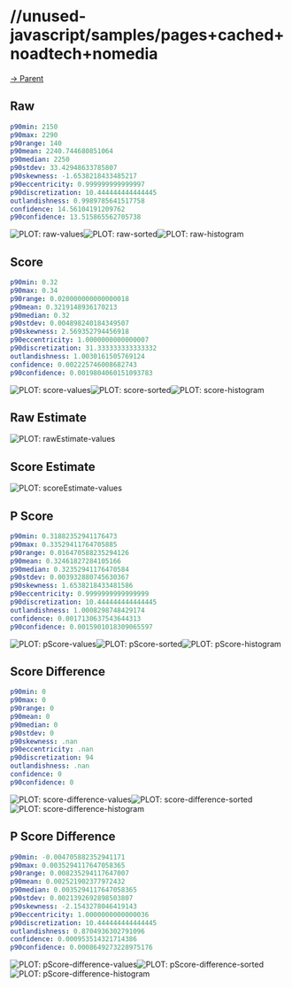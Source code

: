 
# //unused-javascript/samples/pages+cached+noadtech+nomedia

[→ Parent](../..)


## Raw


```yaml
p90min: 2150
p90max: 2290
p90range: 140
p90mean: 2240.744680851064
p90median: 2250
p90stdev: 33.42948633785807
p90skewness: -1.6538218433485217
p90eccentricity: 0.999999999999997
p90discretization: 10.444444444444445
outlandishness: 0.9989785641517758
confidence: 14.56104191209762
p90confidence: 13.515865562705738

```

![PLOT: raw-values](./raw/values.svg)![PLOT: raw-sorted](./raw/sorted.svg)![PLOT: raw-histogram](./raw/histogram.svg)
## Score


```yaml
p90min: 0.32
p90max: 0.34
p90range: 0.020000000000000018
p90mean: 0.3219148936170213
p90median: 0.32
p90stdev: 0.004898240184349507
p90skewness: 2.569352794456918
p90eccentricity: 1.0000000000000007
p90discretization: 31.333333333333332
outlandishness: 1.0030161505769124
confidence: 0.002225746008682743
p90confidence: 0.0019804060151093783

```

![PLOT: score-values](./score/values.svg)![PLOT: score-sorted](./score/sorted.svg)![PLOT: score-histogram](./score/histogram.svg)
## Raw Estimate

![PLOT: rawEstimate-values](./rawEstimate/values.svg)
## Score Estimate

![PLOT: scoreEstimate-values](./scoreEstimate/values.svg)
## P Score


```yaml
p90min: 0.31882352941176473
p90max: 0.33529411764705885
p90range: 0.016470588235294126
p90mean: 0.32461827284105166
p90median: 0.32352941176470584
p90stdev: 0.003932880745630367
p90skewness: 1.6538218433481586
p90eccentricity: 0.9999999999999999
p90discretization: 10.444444444444445
outlandishness: 1.0008298748429174
confidence: 0.0017130637543644313
p90confidence: 0.0015901018309065597

```

![PLOT: pScore-values](./pScore/values.svg)![PLOT: pScore-sorted](./pScore/sorted.svg)![PLOT: pScore-histogram](./pScore/histogram.svg)
## Score Difference


```yaml
p90min: 0
p90max: 0
p90range: 0
p90mean: 0
p90median: 0
p90stdev: 0
p90skewness: .nan
p90eccentricity: .nan
p90discretization: 94
outlandishness: .nan
confidence: 0
p90confidence: 0

```

![PLOT: score-difference-values](./score-difference/values.svg)![PLOT: score-difference-sorted](./score-difference/sorted.svg)![PLOT: score-difference-histogram](./score-difference/histogram.svg)
## P Score Difference


```yaml
p90min: -0.004705882352941171
p90max: 0.0035294117647058365
p90range: 0.008235294117647007
p90mean: 0.002521902377972432
p90median: 0.0035294117647058365
p90stdev: 0.0021392692898503807
p90skewness: -2.1543278046419143
p90eccentricity: 1.0000000000000036
p90discretization: 10.444444444444445
outlandishness: 0.8704936302791096
confidence: 0.000953514321714386
p90confidence: 0.0008649273228975176

```

![PLOT: pScore-difference-values](./pScore-difference/values.svg)![PLOT: pScore-difference-sorted](./pScore-difference/sorted.svg)![PLOT: pScore-difference-histogram](./pScore-difference/histogram.svg)